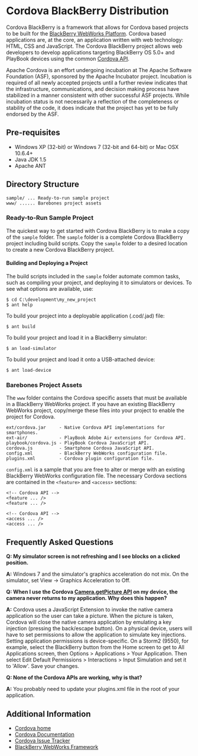 Cordova BlackBerry Distribution
===============================

Cordova BlackBerry is a framework that allows for Cordova based projects to be built for the [BlackBerry WebWorks Platform](https://bdsc.webapps.blackberry.com/html5/). Cordova based applications are, at the core, an application written with web technology: HTML, CSS and JavaScript.  The Cordova BlackBerry project allows web developers to develop applications targeting BlackBerry OS 5.0+ and PlayBook devices using the common [Cordova API](http://docs.phonegap.com).

Apache Cordova is an effort undergoing incubation at The Apache Software Foundation (ASF), sponsored by the Apache Incubator project. Incubation is required of all newly accepted projects until a further review indicates that the infrastructure, communications, and decision making process have stabilized in a manner consistent with other successful ASF projects. While incubation status is not necessarily a reflection of the completeness or stability of the code, it does indicate that the project has yet to be fully endorsed by the ASF.

Pre-requisites
--------------

- Windows XP (32-bit) or Windows 7 (32-bit and 64-bit) or Mac OSX 10.6.4+
- Java JDK 1.5
- Apache ANT

Directory Structure
-------------------

    sample/ ... Ready-to-run sample project
    www/ ...... Barebones project assets

### Ready-to-Run Sample Project

The quickest way to get started with Cordova BlackBerry is to make a copy of the `sample` folder. The `sample` folder is a complete Cordova BlackBerry project including build scripts. Copy the `sample` folder to a desired location to create a new Cordova BlackBerry project.

#### Building and Deploying a Project

The build scripts included in the `sample` folder automate common tasks, such as compiling your project, and deploying it to simulators or devices.  To see what options are available, use:

    $ cd C:\development\my_new_project
    $ ant help


To build your project into a deployable application (.cod/.jad) file:

    $ ant build

To build your project and load it in a BlackBerry simulator:

    $ an load-simulator

To build your project and load it onto a USB-attached device:

    $ ant load-device

### Barebones Project Assets

The `www` folder contains the Cordova specific assets that must be available in a BlackBerry WebWorks project.  If you have an existing BlackBerry WebWorks project, copy/merge these files into your project to enable the project for Cordova.

    ext/cordova.jar     - Native Cordova API implementations for smartphones.
    ext-air/            - PlayBook Adobe Air extensions for Cordova API.
    playbook/cordova.js - PlayBook Cordova JavaScript API.
    cordova.js          - Smartphone Cordova JavaScript API.
    config.xml          - BlackBerry WebWorks configuration file.
    plugins.xml         - Cordova plugin configuration file.

`config.xml` is a sample that you are free to alter or merge with an existing BlackBerry WebWorks configuration file. The necessary Cordova sections are contained in the `<feature>` and `<access>` sections:

    <!-- Cordova API -->
    <feature ... />
    <feature ... />

    <!-- Cordova API -->
    <access ... />
    <access ... />

Frequently Asked Questions
--------------------------

__Q: My simulator screen is not refreshing and I see blocks on a clicked position.__

__A:__ Windows 7 and the simulator's graphics acceleration do not mix. On the simulator, set View -> Graphics Acceleration to Off.

__Q: When I use the Cordova [Camera.getPicture API](http://docs.phonegap.com/phonegap_camera_camera.md.html#camera.getPicture) on my device, the camera never returns to my application.  Why does this happen?__

__A:__ Cordova uses a JavaScript Extension to invoke the native camera application so the user can take a picture.  When the picture is taken, Cordova will close the native camera application by emulating a key injection (pressing the back/escape button).  On a physical device, users will have to set permissions to allow the application to simulate key injections.  Setting application permissions is device-specific.  On a Storm2 (9550), for example, select the BlackBerry button from the Home screen to get to All Applications screen, then Options > Applications > Your Application.  Then select Edit Default Permissions > Interactions > Input Simulation and set it to 'Allow'.  Save your changes.

__Q: None of the Cordova APIs are working, why is that?__

__A:__ You probably need to update your plugins.xml file in the root of your application.

Additional Information
----------------------
- [Cordova home](http://incubator.apache.org/cordova/)
- [Cordova Documentation](http://docs.phonegap.com)
- [Cordova Issue Tracker](https://issues.apache.org/jira/browse/CB)
- [BlackBerry WebWorks Framework](https://bdsc.webapps.blackberry.com/html5/)
